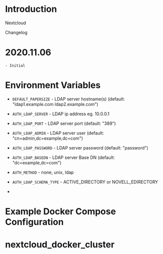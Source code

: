 Introduction
============

Nextcloud

Changelog

  # 2020.11.06
    - Initial

Environment Variables
=====================

- `DEFAULT_PAPERSIZE` - LDAP server hostname(s) (default: "ldap1.example.com ldap2.example.com")
- `AUTH_LDAP_SERVER` - LDAP ip address eg. 10.0.0.1
- `AUTH_LDAP_PORT` - LDAP server port (default: "389")
- `AUTH_LDAP_ADMIN` - LDAP server user (default: "cn=admin,dc=example,dc=com")
- `AUTH_LDAP_PASSWORD` - LDAP server password (default: "password")
- `AUTH_LDAP_BASEDN` - LDAP server Base DN (default: "dc=example,dc=com")
- `AUTH_METHOD` - none, unix, ldap
- `AUTH_LDAP_SCHEMA_TYPE` - ACTIVE_DIRECTORY or NOVELL_EDIRECTORY

- 




Example Docker Compose Configuration
====================================


# nextcloud_docker_cluster
